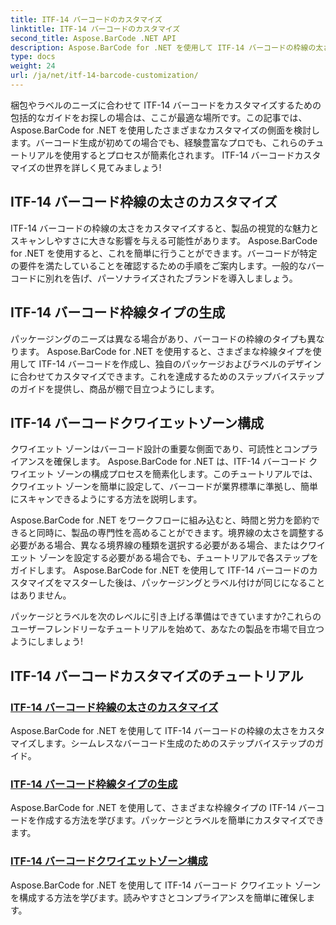 ```yaml
---
title: ITF-14 バーコードのカスタマイズ
linktitle: ITF-14 バーコードのカスタマイズ
second_title: Aspose.BarCode .NET API
description: Aspose.BarCode for .NET を使用して ITF-14 バーコードの枠線の太さと種類をカスタマイズする方法を学びます。パッケージとラベルを簡単に最適化します。
type: docs
weight: 24
url: /ja/net/itf-14-barcode-customization/
---
```

梱包やラベルのニーズに合わせて ITF-14 バーコードをカスタマイズするための包括的なガイドをお探しの場合は、ここが最適な場所です。この記事では、Aspose.BarCode for .NET を使用したさまざまなカスタマイズの側面を検討します。バーコード生成が初めての場合でも、経験豊富なプロでも、これらのチュートリアルを使用するとプロセスが簡素化されます。 ITF-14 バーコードカスタマイズの世界を詳しく見てみましょう!

## ITF-14 バーコード枠線の太さのカスタマイズ
ITF-14 バーコードの枠線の太さをカスタマイズすると、製品の視覚的な魅力とスキャンしやすさに大きな影響を与える可能性があります。 Aspose.BarCode for .NET を使用すると、これを簡単に行うことができます。バーコードが特定の要件を満たしていることを確認するための手順をご案内します。一般的なバーコードに別れを告げ、パーソナライズされたブランドを導入しましょう。

## ITF-14 バーコード枠線タイプの生成
パッケージングのニーズは異なる場合があり、バーコードの枠線のタイプも異なります。 Aspose.BarCode for .NET を使用すると、さまざまな枠線タイプを使用して ITF-14 バーコードを作成し、独自のパッケージおよびラベルのデザインに合わせてカスタマイズできます。これを達成するためのステップバイステップのガイドを提供し、商品が棚で目立つようにします。

## ITF-14 バーコードクワイエットゾーン構成
クワイエット ゾーンはバーコード設計の重要な側面であり、可読性とコンプライアンスを確保します。 Aspose.BarCode for .NET は、ITF-14 バーコード クワイエット ゾーンの構成プロセスを簡素化します。このチュートリアルでは、クワイエット ゾーンを簡単に設定して、バーコードが業界標準に準拠し、簡単にスキャンできるようにする方法を説明します。

Aspose.BarCode for .NET をワークフローに組み込むと、時間と労力を節約できると同時に、製品の専門性を高めることができます。境界線の太さを調整する必要がある場合、異なる境界線の種類を選択する必要がある場合、またはクワイエット ゾーンを設定する必要がある場合でも、チュートリアルで各ステップをガイドします。 Aspose.BarCode for .NET を使用して ITF-14 バーコードのカスタマイズをマスターした後は、パッケージングとラベル付けが同じになることはありません。

パッケージとラベルを次のレベルに引き上げる準備はできていますか?これらのユーザーフレンドリーなチュートリアルを始めて、あなたの製品を市場で目立つようにしましょう!
## ITF-14 バーコードカスタマイズのチュートリアル
### [ITF-14 バーコード枠線の太さのカスタマイズ](./itf-14-barcode-border-thickness-customization/)
Aspose.BarCode for .NET を使用して ITF-14 バーコードの枠線の太さをカスタマイズします。シームレスなバーコード生成のためのステップバイステップのガイド。
### [ITF-14 バーコード枠線タイプの生成](./itf-14-barcode-border-type-generation/)
Aspose.BarCode for .NET を使用して、さまざまな枠線タイプの ITF-14 バーコードを作成する方法を学びます。パッケージとラベルを簡単にカスタマイズできます。
### [ITF-14 バーコードクワイエットゾーン構成](./itf-14-barcode-quiet-zone-configuration/)
Aspose.BarCode for .NET を使用して ITF-14 バーコード クワイエット ゾーンを構成する方法を学びます。読みやすさとコンプライアンスを簡単に確保します。
